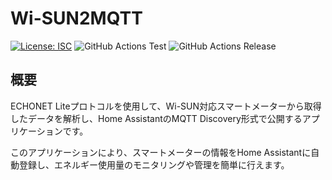 # Wi-SUN2MQTT

[![License: ISC](https://img.shields.io/github/license/nana4rider/wisun2mqtt)](LICENSE)
![GitHub Actions Test](https://github.com/nana4rider/wisun2mqtt/actions/workflows/test.yml/badge.svg)
![GitHub Actions Release](https://github.com/nana4rider/wisun2mqtt/actions/workflows/release.yml/badge.svg)

## 概要

ECHONET Liteプロトコルを使用して、Wi-SUN対応スマートメーターから取得したデータを解析し、Home AssistantのMQTT Discovery形式で公開するアプリケーションです。

このアプリケーションにより、スマートメーターの情報をHome Assistantに自動登録し、エネルギー使用量のモニタリングや管理を簡単に行えます。
